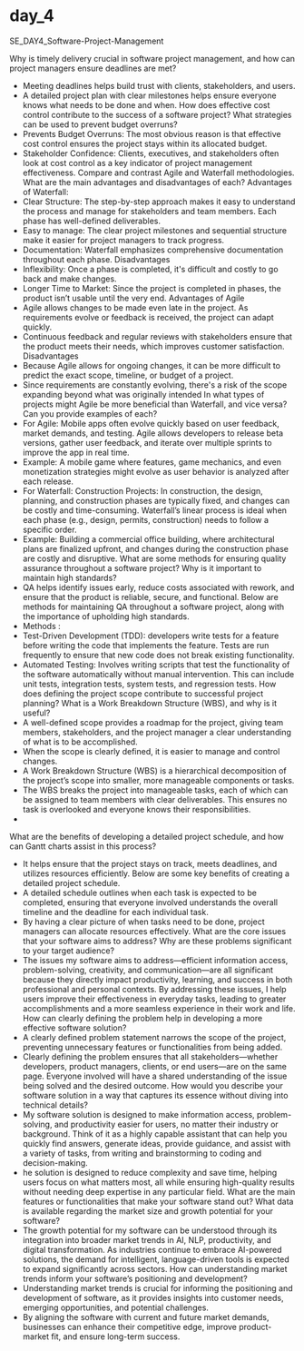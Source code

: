 # day_4
SE_DAY4_Software-Project-Management

Why is timely delivery crucial in software project management, and how can project managers ensure deadlines are met?
- Meeting deadlines helps build trust with clients, stakeholders, and users.
-  A detailed project plan with clear milestones helps ensure everyone knows what needs to be done and when.
How does effective cost control contribute to the success of a software project? What strategies can be used to prevent budget overruns?
- Prevents Budget Overruns: The most obvious reason is that effective cost control ensures the project stays within its allocated budget.
- Stakeholder Confidence: Clients, executives, and stakeholders often look at cost control as a key indicator of project management effectiveness.
Compare and contrast Agile and Waterfall methodologies. What are the main advantages and disadvantages of each?
Advantages of Waterfall:
- Clear Structure: The step-by-step approach makes it easy to understand the process and manage for stakeholders and team members. Each phase has well-defined deliverables.
- Easy to manage: The clear project milestones and sequential structure make it easier for project managers to track progress.
- Documentation: Waterfall emphasizes comprehensive documentation throughout each phase.
Disadvantages
- Inflexibility: Once a phase is completed, it's difficult and costly to go back and make changes.
- Longer Time to Market: Since the project is completed in phases, the product isn’t usable until the very end.
Advantages of Agile
- Agile allows changes to be made even late in the project. As requirements evolve or feedback is received, the project can adapt quickly.
- Continuous feedback and regular reviews with stakeholders ensure that the product meets their needs, which improves customer satisfaction.
Disadvantages
- Because Agile allows for ongoing changes, it can be more difficult to predict the exact scope, timeline, or budget of a project.
- Since requirements are constantly evolving, there's a risk of the scope expanding beyond what was originally intended
In what types of projects might Agile be more beneficial than Waterfall, and vice versa? Can you provide examples of each?
- For Agile: Mobile apps often evolve quickly based on user feedback, market demands, and testing. Agile allows developers to release beta versions, gather user feedback, and iterate over multiple sprints to improve the app in real time.
- Example: A mobile game where features, game mechanics, and even monetization strategies might evolve as user behavior is analyzed after each release.
- For Waterfall: Construction Projects: In construction, the design, planning, and construction phases are typically fixed, and changes can be costly and time-consuming. Waterfall’s linear process is ideal when each phase (e.g., design, permits, construction) needs to follow a specific order.
- Example: Building a commercial office building, where architectural plans are finalized upfront, and changes during the construction phase are costly and disruptive.
What are some methods for ensuring quality assurance throughout a software project? Why is it important to maintain high standards?
- QA helps identify issues early, reduce costs associated with rework, and ensure that the product is reliable, secure, and functional. Below are methods for maintaining QA throughout a software project, along with the importance of upholding high standards.
- Methods :
- Test-Driven Development (TDD):  developers write tests for a feature before writing the code that implements the feature. Tests are run frequently to ensure that new code does not break existing functionality.
- Automated Testing: Involves writing scripts that test the functionality of the software automatically without manual intervention. This can include unit tests, integration tests, system tests, and regression tests.
How does defining the project scope contribute to successful project planning? What is a Work Breakdown Structure (WBS), and why is it useful?
- A well-defined scope provides a roadmap for the project, giving team members, stakeholders, and the project manager a clear understanding of what is to be accomplished.
- When the scope is clearly defined, it is easier to manage and control changes.
- A Work Breakdown Structure (WBS) is a hierarchical decomposition of the project’s scope into smaller, more manageable components or tasks.
- The WBS breaks the project into manageable tasks, each of which can be assigned to team members with clear deliverables. This ensures no task is overlooked and everyone knows their responsibilities.
- 
What are the benefits of developing a detailed project schedule, and how can Gantt charts assist in this process?
- It helps ensure that the project stays on track, meets deadlines, and utilizes resources efficiently. Below are some key benefits of creating a detailed project schedule.
- A detailed schedule outlines when each task is expected to be completed, ensuring that everyone involved understands the overall timeline and the deadline for each individual task.
- By having a clear picture of when tasks need to be done, project managers can allocate resources effectively. 
What are the core issues that your software aims to address? Why are these problems significant to your target audience?
- The issues my software aims to address—efficient information access, problem-solving, creativity, and communication—are all significant because they directly impact productivity, learning, and success in both professional and personal contexts. By addressing these issues, I help users improve their effectiveness in everyday tasks, leading to greater accomplishments and a more seamless experience in their work and life.
How can clearly defining the problem help in developing a more effective software solution?
- A clearly defined problem statement narrows the scope of the project, preventing unnecessary features or functionalities from being added.
- Clearly defining the problem ensures that all stakeholders—whether developers, product managers, clients, or end users—are on the same page. Everyone involved will have a shared understanding of the issue being solved and the desired outcome.
How would you describe your software solution in a way that captures its essence without diving into technical details?
- My software solution is designed to make information access, problem-solving, and productivity easier for users, no matter their industry or background. Think of it as a highly capable assistant that can help you quickly find answers, generate ideas, provide guidance, and assist with a variety of tasks, from writing and brainstorming to coding and decision-making.
- he solution is designed to reduce complexity and save time, helping users focus on what matters most, all while ensuring high-quality results without needing deep expertise in any particular field.
What are the main features or functionalities that make your software stand out?
What data is available regarding the market size and growth potential for your software?
- The growth potential for my software can be understood through its integration into broader market trends in AI, NLP, productivity, and digital transformation. As industries continue to embrace AI-powered solutions, the demand for intelligent, language-driven tools is expected to expand significantly across sectors.
How can understanding market trends inform your software’s positioning and development?
- Understanding market trends is crucial for informing the positioning and development of software, as it provides insights into customer needs, emerging opportunities, and potential challenges.
- By aligning the software with current and future market demands, businesses can enhance their competitive edge, improve product-market fit, and ensure long-term success.
